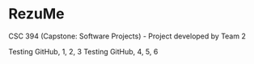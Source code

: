 # RezuMe
CSC 394 (Capstone: Software Projects) - Project developed by Team 2

Testing GitHub, 1, 2, 3
Testing GitHub, 4, 5, 6